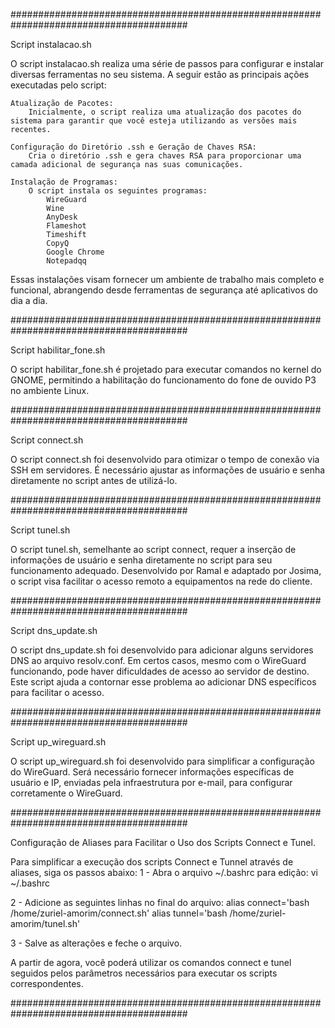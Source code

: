 ########################################################################################

Script instalacao.sh

O script instalacao.sh realiza uma série de passos para configurar e instalar diversas ferramentas no seu sistema. A seguir estão as principais ações executadas pelo script:

    Atualização de Pacotes:
        Inicialmente, o script realiza uma atualização dos pacotes do sistema para garantir que você esteja utilizando as versões mais recentes.

    Configuração do Diretório .ssh e Geração de Chaves RSA:
        Cria o diretório .ssh e gera chaves RSA para proporcionar uma camada adicional de segurança nas suas comunicações.

    Instalação de Programas:
        O script instala os seguintes programas:
            WireGuard
            Wine
            AnyDesk
            Flameshot
            Timeshift
            CopyQ
            Google Chrome
            Notepadqq

Essas instalações visam fornecer um ambiente de trabalho mais completo e funcional, abrangendo desde ferramentas de segurança até aplicativos do dia a dia.

########################################################################################

Script habilitar_fone.sh

O script habilitar_fone.sh é projetado para executar comandos no kernel do GNOME, permitindo a habilitação do funcionamento do fone de ouvido P3 no ambiente Linux.

########################################################################################

Script connect.sh

O script connect.sh foi desenvolvido para otimizar o tempo de conexão via SSH em servidores. É necessário ajustar as informações de usuário e senha diretamente no script antes de utilizá-lo.


########################################################################################


Script tunel.sh

O script tunel.sh, semelhante ao script connect, requer a inserção de informações de usuário e senha diretamente no script para seu funcionamento adequado. Desenvolvido por Ramal e adaptado por Josima, o script visa facilitar o acesso remoto a equipamentos na rede do cliente.


########################################################################################


Script dns_update.sh

O script dns_update.sh foi desenvolvido para adicionar alguns servidores DNS ao arquivo resolv.conf. Em certos casos, mesmo com o WireGuard funcionando, pode haver dificuldades de acesso ao servidor de destino. Este script ajuda a contornar esse problema ao adicionar DNS específicos para facilitar o acesso.

########################################################################################

Script up_wireguard.sh

O script up_wireguard.sh foi desenvolvido para simplificar a configuração do WireGuard. Será necessário fornecer informações específicas de usuário e IP, enviadas pela infraestrutura por e-mail, para configurar corretamente o WireGuard.

########################################################################################

Configuração de Aliases para Facilitar o Uso dos Scripts Connect e Tunel.

Para simplificar a execução dos scripts Connect e Tunnel através de aliases, siga os passos abaixo:
1 - Abra o arquivo ~/.bashrc para edição:
vi ~/.bashrc

2 - Adicione as seguintes linhas no final do arquivo:
alias connect='bash /home/zuriel-amorim/connect.sh'
alias tunnel='bash /home/zuriel-amorim/tunel.sh'

3 - Salve as alterações e feche o arquivo.

A partir de agora, você poderá utilizar os comandos connect e tunel seguidos pelos parâmetros necessários para executar os scripts correspondentes.

########################################################################################

